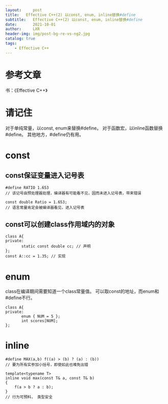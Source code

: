 ```yaml
---
layout:     post
title:   Effective C++(2) 以const, enum, inline替换#define
subtitle:   Effective C++(2) 以const, enum, inline替换#define
date:       2021-10-01
author:     LXR
header-img: img/post-bg-re-vs-ng2.jpg
catalog: true
tags:
    - Effective C++
---
```


# 参考文章
书：《Effective C++》

# 请记住
对于单纯常量，以const, enum来替换#define。 
对于函数宏，以inline函数替换#define。
其他地方，#define仍有用。 

# const
## const保证变量进入记号表
```
#define RATIO 1.653
// 该记号由预处理器处理，编译器有可能看不见，因而未进入记号表，带来错误

const double Ratio = 1.653;
// 语言常量肯定会被编译器看见，进入记号表
```
## const可以创建class作用域内的对象
```
class A{
private:
       static const double cc; // 声明
};
const A::cc = 1.35; // 实现
```

# enum
class在编译期间需要知道一个class常量值。 
可以取const的地址，而enum和#define不行。 
```
class A{
private:
       enum { NUM = 5 };
       int scores[NUM];
};
```

# inline
```
#define MAX(a,b) f((a) > (b) ? (a) : (b))
// 要为所有实参加小括号，即使如此也难免出错

template<typename T>
inline void max(const T& a, const T& b)
{
    f(a > b ? a : b);
}
// 行为可预料， 类型安全
```
